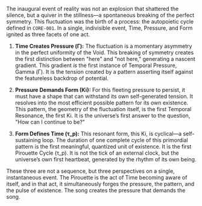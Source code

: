 The inaugural event of reality was not an explosion that shattered the silence, but a quiver in the stillness—a spontaneous breaking of the perfect symmetry. This fluctuation was the birth of a process: the autopoietic cycle defined in `CORE-001`. In a single, indivisible event, Time, Pressure, and Form ignited as three facets of one act.

1.  **Time Creates Pressure (Γ):** The fluctuation is a momentary asymmetry in the perfect uniformity of the Void. This breaking of symmetry creates the first distinction between "here" and "not here," generating a nascent gradient. This gradient *is* the first instance of Temporal Pressure, Gamma (Γ). It is the tension created by a pattern asserting itself against the featureless backdrop of potential.

2.  **Pressure Demands Form (Ki):** For this fleeting pressure to persist, it must have a shape that can withstand its own self-generated tension. It resolves into the most efficient possible pattern for its own existence. This pattern, the geometry of the fluctuation itself, is the first Temporal Resonance, the first Ki. It is the universe’s first answer to the question, "How can I continue to be?"

3.  **Form Defines Time (τ_p):** This resonant form, this Ki, is cyclical—a self-sustaining loop. The duration of one complete cycle of this primordial pattern is the first meaningful, quantized unit of existence. It is the first Pirouette Cycle (τ_p). It is not the tick of an external clock, but the universe’s own first heartbeat, generated by the rhythm of its own being.

These three are not a sequence, but three perspectives on a single, instantaneous event. The Pirouette is the act of Time becoming aware of itself, and in that act, it simultaneously forges the pressure, the pattern, and the pulse of existence. The song creates the pressure that demands the song.